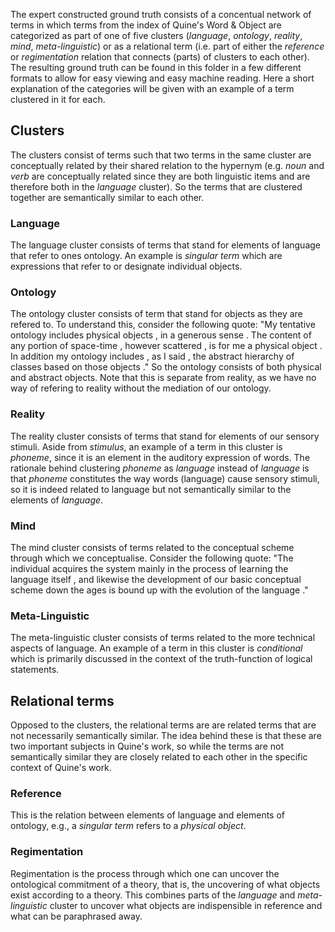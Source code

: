 The expert constructed ground truth consists of a concentual network of terms in which terms from the index of Quine's Word & Object are categorized as part of one of five clusters (*language*, *ontology*, *reality*, *mind*, *meta-linguistic*) or as a relational term (i.e. part of either the *reference* or *regimentation* relation that connects (parts) of clusters to each other). The resulting ground truth can be found in this folder in a few different formats to allow for easy viewing and easy machine reading. Here a short explanation of the categories will be given with an example of a term clustered in it for each.

## Clusters
The clusters consist of terms such that two terms in the same cluster are conceptually related by their shared relation to the hypernym (e.g. *noun* and *verb* are conceptually related since they are both linguistic items and are therefore both in the *language* cluster). So the terms that are clustered together are semantically similar to each other. 

### Language
The language cluster consists of terms that stand for elements of language that refer to ones ontology. An example is *singular term* which are expressions that refer to or designate individual objects. 

### Ontology
The ontology cluster consists of term that stand for objects as they are refered to. To understand this, consider the following quote: "My tentative ontology includes physical objects , in a generous sense . The content of any portion of space-time , however scattered , is for me a physical object . In addition my ontology includes , as I said , the abstract hierarchy of classes based on those objects ." So the ontology consists of both physical and abstract objects. Note that this is separate from reality, as we have no way of refering to reality without the mediation of our ontology. 

### Reality
The reality cluster consists of terms that stand for elements of our sensory stimuli. Aside from *stimulus*, an example of a term in this cluster is *phoneme*, since it is an element in the auditory expression of words. The rationale behind clustering *phoneme* as *language* instead of *language* is that *phoneme* constitutes the way words (language) cause sensory stimuli, so it is indeed related to language but not semantically similar to the elements of *language*.

### Mind
The mind cluster consists of terms related to the conceptual scheme through which we conceptualise. Consider the following quote: "The individual acquires the system mainly in the process of learning the language itself , and likewise the development of our basic conceptual scheme down the ages is bound up with the evolution of the language ." 

### Meta-Linguistic
The meta-linguistic cluster consists of terms related to the more technical aspects of language. An example of a term in this cluster is *conditional* which is primarily discussed in the context of the truth-function of logical statements. 

## Relational terms
Opposed to the clusters, the relational terms are are related terms that are not necessarily semantically similar. The idea behind these is that these are two important subjects in Quine's work, so while the terms are not semantically similar they are closely related to each other in the specific context of Quine's work. 

### Reference
This is the relation between elements of language and elements of ontology, e.g., a *singular term* refers to a *physical object*. 

### Regimentation
Regimentation is the process through which one can uncover the ontological commitment of a theory, that is, the uncovering of what objects exist according to a theory. This combines parts of the *language* and *meta-linguistic* cluster to uncover what objects are indispensible in reference and what can be paraphrased away. 
